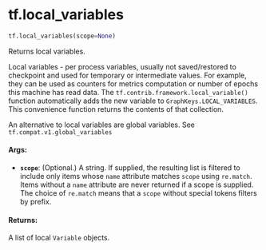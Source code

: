<div itemscope itemtype="http://developers.google.com/ReferenceObject">
<meta itemprop="name" content="tf.local_variables" />
<meta itemprop="path" content="Stable" />
</div>

# tf.local_variables

``` python
tf.local_variables(scope=None)
```

Returns local variables.

Local variables - per process variables, usually not saved/restored to
checkpoint and used for temporary or intermediate values.
For example, they can be used as counters for metrics computation or
number of epochs this machine has read data.
The `tf.contrib.framework.local_variable()` function automatically adds the
new variable to `GraphKeys.LOCAL_VARIABLES`.
This convenience function returns the contents of that collection.

An alternative to local variables are global variables. See
`tf.compat.v1.global_variables`

#### Args:

* <b>`scope`</b>: (Optional.) A string. If supplied, the resulting list is filtered to
    include only items whose `name` attribute matches `scope` using
    `re.match`. Items without a `name` attribute are never returned if a scope
    is supplied. The choice of `re.match` means that a `scope` without special
    tokens filters by prefix.


#### Returns:

A list of local `Variable` objects.